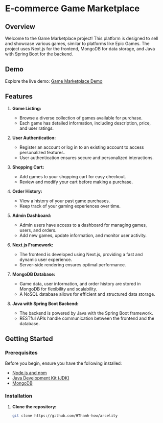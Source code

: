 # E-commerce Game Marketplace 

## Overview

Welcome to the Game Marketplace project! This platform is designed to sell and showcase various games, similar to platforms like Epic Games. The project uses Next.js for the frontend, MongoDB for data storage, and Java with Spring Boot for the backend.

## Demo

Explore the live demo: [Game Marketplace Demo](https://arcelity.vercel.app/)

## Features

1. **Game Listing:**
   - Browse a diverse collection of games available for purchase.
   - Each game has detailed information, including description, price, and user ratings.

2. **User Authentication:**
   - Register an account or log in to an existing account to access personalized features.
   - User authentication ensures secure and personalized interactions.

3. **Shopping Cart:**
   - Add games to your shopping cart for easy checkout.
   - Review and modify your cart before making a purchase.

4. **Order History:**
   - View a history of your past game purchases.
   - Keep track of your gaming experiences over time.

5. **Admin Dashboard:**
   - Admin users have access to a dashboard for managing games, users, and orders.
   - Add new games, update information, and monitor user activity.

6. **Next.js Framework:**
   - The frontend is developed using Next.js, providing a fast and dynamic user experience.
   - Server-side rendering ensures optimal performance.

7. **MongoDB Database:**
   - Game data, user information, and order history are stored in MongoDB for flexibility and scalability.
   - A NoSQL database allows for efficient and structured data storage.

8. **Java with Spring Boot Backend:**
   - The backend is powered by Java with the Spring Boot framework.
   - RESTful APIs handle communication between the frontend and the database.

## Getting Started

### Prerequisites

Before you begin, ensure you have the following installed:

- [Node.js and npm](https://nodejs.org/)
- [Java Development Kit (JDK)](https://www.oracle.com/java/technologies/javase-downloads.html)
- [MongoDB](https://www.mongodb.com/try/download/community)

### Installation

1. **Clone the repository:**

   ```bash
   git clone https://github.com/HThanh-how/arcelity
